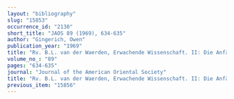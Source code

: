 ```yaml
---
layout: "bibliography"
slug: "15853"
occurrence_id: "2130"
short_title: "JAOS 89 (1969), 634-635"
author: "Gingerich, Owen"
publication_year: "1969"
title: "Rv. B.L. van der Waerden, Erwachende Wissenschaft. II: Die Anfänge der Astronomie"
volume_no_: "89"
pages: "634-635"
journal: "Journal of the American Oriental Society"
title: "Rv. B.L. van der Waerden, Erwachende Wissenschaft. II: Die Anfänge der Astronomie"
previous_item: "15856"
---
```

